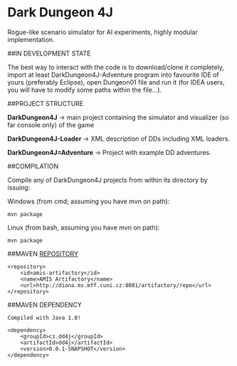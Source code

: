# Dark Dungeon 4J

Rogue-like scenario simulator for AI experiments, highly modular implementation.

##IN DEVELOPMENT STATE

The best way to interact with the code is to download/clone it completely, import at least DarkDungeon4J-Adventure program
into favourite IDE of yours (preferably Eclipse), open Dungeon01 file and run it (for IDEA users, you will have to modify some paths within the file...).

##PROJECT STRUCTURE

**DarkDungeon4J** -> main project containing the simulator and visualizer (so far console only) of the game

**DarkDungeon4J-Loader** -> XML description of DDs including XML loaders.

**DarkDungeon4J=Adventure** -> Project with example DD adventures.

##COMPILATION

Compile any of DarkDungeon4J projects from within its directory by issuing:

Windows (from cmd; assuming you have mvn on path):

    mvn package
    
Linux (from bash, assuming you have mvn on path):

    mvn package

##MAVEN [REPOSITORY](http://diana.ms.mff.cuni.cz:8081/artifactory)

    <repository>
        <id>amis-artifactory</id>
        <name>AMIS Artifactory</name>
        <url>http://diana.ms.mff.cuni.cz:8081/artifactory/repo</url>
    </repository>
    
##MAVEN DEPENDENCY

    Compiled with Java 1.8!

    <dependency>
        <groupId>cz.dd4j</groupId>
	    <artifactId>dd4j</artifactId>
	    <version>0.0.1-SNAPSHOT</version>
    </dependency>
